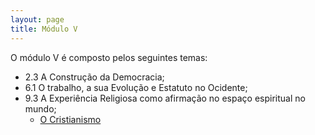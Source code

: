 ```yaml
---
layout: page
title: Módulo V
---
```


O módulo V é composto pelos seguintes temas:
  - 2.3 A Construção da Democracia;
  - 6.1 O trabalho, a sua Evolução e Estatuto no Ocidente;
  - 9.3 A Experiência Religiosa como afirmação no espaço espiritual no mundo;
	- [O Cristianismo]({{site.baseurl}}/Cristianismo/)
